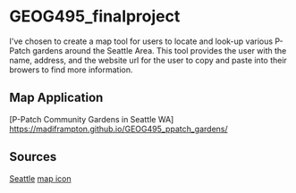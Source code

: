 # GEOG495_finalproject
I've chosen to create a map tool for users to locate and look-up various P-Patch gardens around the Seattle Area. This tool provides the user with the name, address, and the website url for the user to copy and paste into their browers to find more information. 

## Map Application
[P-Patch Community Gardens in Seattle WA] https://madiframpton.github.io/GEOG495_ppatch_gardens/

## Sources
[Seattle](https://data-seattlecitygis.opendata.arcgis.com/)
[map icon](https://www.flaticon.com/free-icons/my-maps?gclsrc=aw.ds&&gclid=CjwKCAiA78aNBhAlEiwA7B76px1C-ZjF9wco7o1TmMehbxwrutf6jjiJKNPHXckKLULNNJlSUmh26xoCI5MQAvD_BwE)
